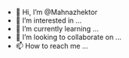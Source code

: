 - 👋 Hi, I’m @Mahnazhektor
- 👀 I’m interested in ...
- 🌱 I’m currently learning ...
- 💞️ I’m looking to collaborate on ...
- 📫 How to reach me ...

<!---
Mahnazhektor/Mahnazhektor is a ✨ special ✨ repository because its `README.md` (this file) appears on your GitHub profile.
You can click the Preview link to take a look at your changes.
--->
